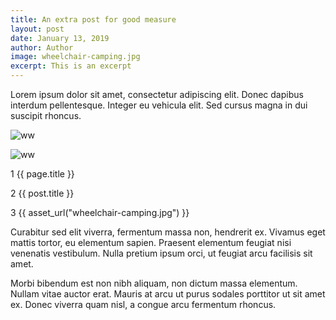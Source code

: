 ```yaml
---
title: An extra post for good measure
layout: post
date: January 13, 2019
author: Author
image: wheelchair-camping.jpg
excerpt: This is an excerpt
---
```


Lorem ipsum dolor sit amet, consectetur adipiscing elit. Donec dapibus interdum pellentesque. Integer eu vehicula elit. Sed cursus magna in dui suscipit rhoncus.

![ww](asset_url("wheelchair-camping.jpg"))


![ww](../assets/images/wheelchair-camping.jpg)


<p> 1
  {{ page.title }}
  </p>
  
  <p> 2
  {{ post.title }}
  </p>
  
  <p> 3
  {{ asset_url("wheelchair-camping.jpg") }}
  </p>

Curabitur sed elit viverra, fermentum massa non, hendrerit ex. Vivamus eget mattis tortor, eu elementum sapien. Praesent elementum feugiat nisi venenatis vestibulum. Nulla pretium ipsum orci, ut feugiat arcu facilisis sit amet.

Morbi bibendum est non nibh aliquam, non dictum massa elementum. Nullam vitae auctor erat. Mauris at arcu ut purus sodales porttitor ut sit amet ex. Donec viverra quam nisl, a congue arcu fermentum rhoncus.
